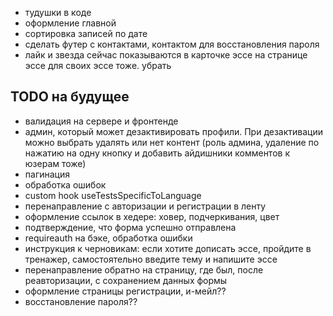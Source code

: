 - тудушки в коде
- оформление главной
- сортировка записей по дате
- сделать футер с контактами, контактом для восстановления пароля
- лайк и звезда сейчас показываются в карточке эссе на странице эссе для своих эссе тоже. убрать

## TODO на будущее

- валидация на сервере и фронтенде
- админ, который может дезактивировать профили. При дезактивации можно выбрать удалять или нет контент
  (роль админа, удаление по нажатию на одну кнопку и добавить айдишники комментов к юзерам тоже)
- пагинация
- обработка ошибок
- custom hook useTestsSpecificToLanguage
- перенаправление с авторизации и регистрации в ленту
- оформление ссылок в хедере: ховер, подчеркивания, цвет
- подтверждение, что форма успешно отправлена
- requireauth на бэке, обработка ошибки
- инструкция к черновикам: если хотите дописать эссе, пройдите в тренажер, самостоятельно введите тему и напишите эссе
- перенаправление обратно на страницу, где был, после реавторизации, с сохранением данных формы
- оформление страницы регистрации, и-мейл??
- восстановление пароля??

